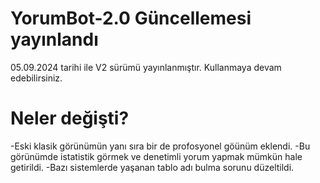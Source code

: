 # YorumBot-2.0 Güncellemesi yayınlandı
05.09.2024 tarihi ile V2 sürümü yayınlanmıştır. Kullanmaya devam edebilirsiniz.
# Neler değişti?
-Eski klasik görünümün yanı sıra bir de profosyonel göünüm eklendi. 
-Bu görünümde istatistik görmek ve denetimli yorum yapmak mümkün hale getirildi.
-Bazı sistemlerde yaşanan tablo adı bulma sorunu düzeltildi.
